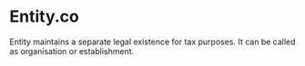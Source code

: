 # Entity.co
Entity maintains a separate legal existence for tax purposes. It can be called as organisation or establishment.
